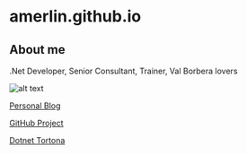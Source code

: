 # amerlin.github.io

## About me
.Net Developer, Senior Consultant, Trainer, Val Borbera lovers

![alt text][profile]

[Personal Blog](https://amerlin.keantex.com)

[GitHub Project](https://github.com/amerlin)

[Dotnet Tortona](https://dotnettortona.net)


[profile]: https://amerlin.keantex.com/wp-content/uploads/2019/01/profilo-150x150.jpg "Andrea Merlin"
